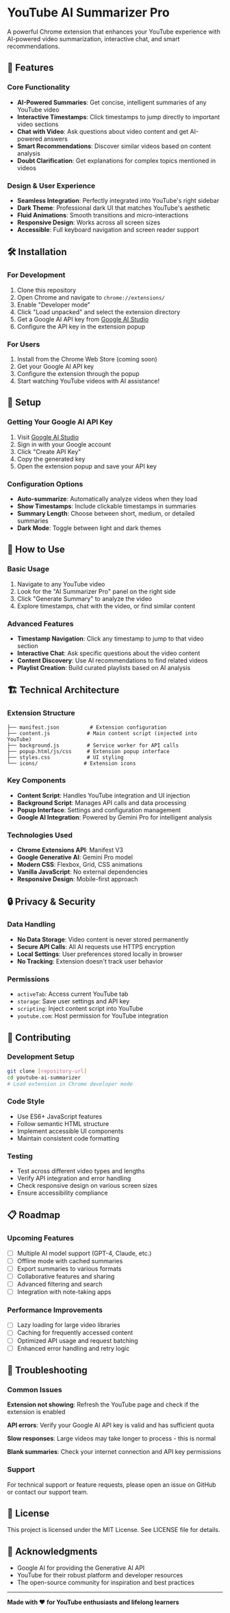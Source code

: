# YouTube AI Summarizer Pro

A powerful Chrome extension that enhances your YouTube experience with AI-powered video summarization, interactive chat, and smart recommendations.

## 🚀 Features

### Core Functionality
- **AI-Powered Summaries**: Get concise, intelligent summaries of any YouTube video
- **Interactive Timestamps**: Click timestamps to jump directly to important video sections
- **Chat with Video**: Ask questions about video content and get AI-powered answers
- **Smart Recommendations**: Discover similar videos based on content analysis
- **Doubt Clarification**: Get explanations for complex topics mentioned in videos

### Design & User Experience
- **Seamless Integration**: Perfectly integrated into YouTube's right sidebar
- **Dark Theme**: Professional dark UI that matches YouTube's aesthetic
- **Fluid Animations**: Smooth transitions and micro-interactions
- **Responsive Design**: Works across all screen sizes
- **Accessible**: Full keyboard navigation and screen reader support

## 🛠️ Installation

### For Development
1. Clone this repository
2. Open Chrome and navigate to `chrome://extensions/`
3. Enable "Developer mode"
4. Click "Load unpacked" and select the extension directory
5. Get a Google AI API key from [Google AI Studio](https://makersuite.google.com/app/apikey)
6. Configure the API key in the extension popup

### For Users
1. Install from the Chrome Web Store (coming soon)
2. Get your Google AI API key
3. Configure the extension through the popup
4. Start watching YouTube videos with AI assistance!

## 🔧 Setup

### Getting Your Google AI API Key
1. Visit [Google AI Studio](https://makersuite.google.com/app/apikey)
2. Sign in with your Google account
3. Click "Create API Key"
4. Copy the generated key
5. Open the extension popup and save your API key

### Configuration Options
- **Auto-summarize**: Automatically analyze videos when they load
- **Show Timestamps**: Include clickable timestamps in summaries
- **Summary Length**: Choose between short, medium, or detailed summaries
- **Dark Mode**: Toggle between light and dark themes

## 🎯 How to Use

### Basic Usage
1. Navigate to any YouTube video
2. Look for the "AI Summarizer Pro" panel on the right side
3. Click "Generate Summary" to analyze the video
4. Explore timestamps, chat with the video, or find similar content

### Advanced Features
- **Timestamp Navigation**: Click any timestamp to jump to that video section
- **Interactive Chat**: Ask specific questions about the video content
- **Content Discovery**: Use AI recommendations to find related videos
- **Playlist Creation**: Build curated playlists based on AI analysis

## 🏗️ Technical Architecture

### Extension Structure
```
├── manifest.json          # Extension configuration
├── content.js            # Main content script (injected into YouTube)
├── background.js         # Service worker for API calls
├── popup.html/js/css     # Extension popup interface
├── styles.css            # UI styling
└── icons/               # Extension icons
```

### Key Components
- **Content Script**: Handles YouTube integration and UI injection
- **Background Script**: Manages API calls and data processing  
- **Popup Interface**: Settings and configuration management
- **Google AI Integration**: Powered by Gemini Pro for intelligent analysis

### Technologies Used
- **Chrome Extensions API**: Manifest V3
- **Google Generative AI**: Gemini Pro model
- **Modern CSS**: Flexbox, Grid, CSS animations
- **Vanilla JavaScript**: No external dependencies
- **Responsive Design**: Mobile-first approach

## 🔒 Privacy & Security

### Data Handling
- **No Data Storage**: Video content is never stored permanently
- **Secure API Calls**: All AI requests use HTTPS encryption
- **Local Settings**: User preferences stored locally in browser
- **No Tracking**: Extension doesn't track user behavior

### Permissions
- `activeTab`: Access current YouTube tab
- `storage`: Save user settings and API key
- `scripting`: Inject content script into YouTube
- `youtube.com`: Host permission for YouTube integration

## 🤝 Contributing

### Development Setup
```bash
git clone [repository-url]
cd youtube-ai-summarizer
# Load extension in Chrome developer mode
```

### Code Style
- Use ES6+ JavaScript features
- Follow semantic HTML structure  
- Implement accessible UI components
- Maintain consistent code formatting

### Testing
- Test across different video types and lengths
- Verify API integration and error handling
- Check responsive design on various screen sizes
- Ensure accessibility compliance

## 📋 Roadmap

### Upcoming Features
- [ ] Multiple AI model support (GPT-4, Claude, etc.)
- [ ] Offline mode with cached summaries
- [ ] Export summaries to various formats
- [ ] Collaborative features and sharing
- [ ] Advanced filtering and search
- [ ] Integration with note-taking apps

### Performance Improvements
- [ ] Lazy loading for large video libraries
- [ ] Caching for frequently accessed content
- [ ] Optimized API usage and request batching
- [ ] Enhanced error handling and retry logic

## 🐛 Troubleshooting

### Common Issues
**Extension not showing**: Refresh the YouTube page and check if the extension is enabled

**API errors**: Verify your Google AI API key is valid and has sufficient quota

**Slow responses**: Large videos may take longer to process - this is normal

**Blank summaries**: Check your internet connection and API key permissions

### Support
For technical support or feature requests, please open an issue on GitHub or contact our support team.

## 📄 License

This project is licensed under the MIT License. See LICENSE file for details.

## 🙏 Acknowledgments

- Google AI for providing the Generative AI API
- YouTube for their robust platform and developer resources
- The open-source community for inspiration and best practices

---

**Made with ❤️ for YouTube enthusiasts and lifelong learners**